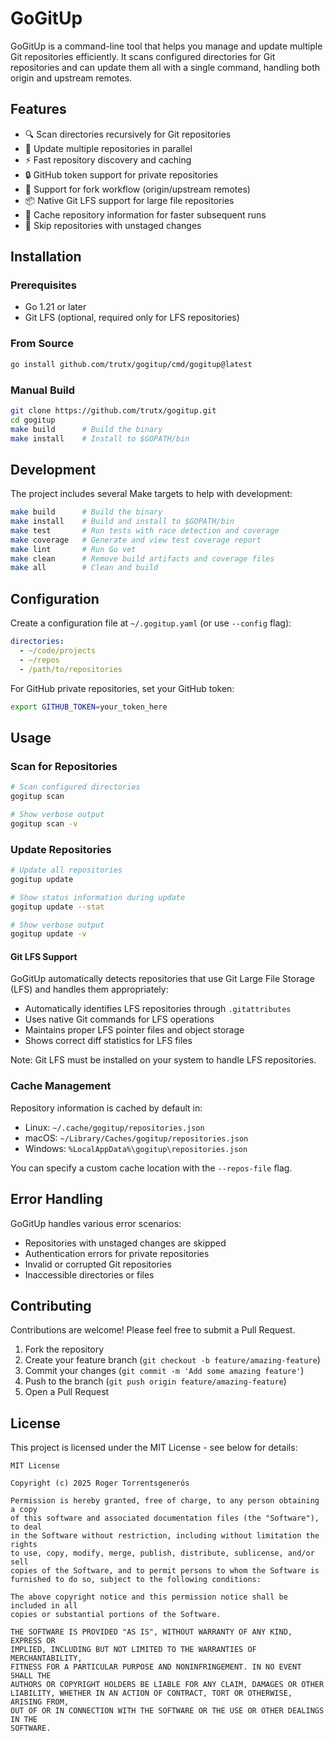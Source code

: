 # GoGitUp

GoGitUp is a command-line tool that helps you manage and update multiple Git repositories efficiently. It scans configured directories for Git repositories and can update them all with a single command, handling both origin and upstream remotes.

## Features

- 🔍 Scan directories recursively for Git repositories
- 🔄 Update multiple repositories in parallel
- ⚡ Fast repository discovery and caching
- 🔒 GitHub token support for private repositories
- 🔱 Support for fork workflow (origin/upstream remotes)
- 📦 Native Git LFS support for large file repositories
- 💾 Cache repository information for faster subsequent runs
- 🚫 Skip repositories with unstaged changes

## Installation

### Prerequisites

- Go 1.21 or later
- Git LFS (optional, required only for LFS repositories)

### From Source

```bash
go install github.com/trutx/gogitup/cmd/gogitup@latest
```

### Manual Build

```bash
git clone https://github.com/trutx/gogitup.git
cd gogitup
make build      # Build the binary
make install    # Install to $GOPATH/bin
```

## Development

The project includes several Make targets to help with development:

```bash
make build      # Build the binary
make install    # Build and install to $GOPATH/bin
make test       # Run tests with race detection and coverage
make coverage   # Generate and view test coverage report
make lint       # Run Go vet
make clean      # Remove build artifacts and coverage files
make all        # Clean and build
```

## Configuration

Create a configuration file at `~/.gogitup.yaml` (or use `--config` flag):

```yaml
directories:
  - ~/code/projects
  - ~/repos
  - /path/to/repositories
```

For GitHub private repositories, set your GitHub token:

```bash
export GITHUB_TOKEN=your_token_here
```

## Usage

### Scan for Repositories

```bash
# Scan configured directories
gogitup scan

# Show verbose output
gogitup scan -v
```

### Update Repositories

```bash
# Update all repositories
gogitup update

# Show status information during update
gogitup update --stat

# Show verbose output
gogitup update -v
```

#### Git LFS Support

GoGitUp automatically detects repositories that use Git Large File Storage (LFS) and handles them appropriately:
- Automatically identifies LFS repositories through `.gitattributes`
- Uses native Git commands for LFS operations
- Maintains proper LFS pointer files and object storage
- Shows correct diff statistics for LFS files

Note: Git LFS must be installed on your system to handle LFS repositories.

### Cache Management

Repository information is cached by default in:
- Linux: `~/.cache/gogitup/repositories.json`
- macOS: `~/Library/Caches/gogitup/repositories.json`
- Windows: `%LocalAppData%\gogitup\repositories.json`

You can specify a custom cache location with the `--repos-file` flag.

## Error Handling

GoGitUp handles various error scenarios:
- Repositories with unstaged changes are skipped
- Authentication errors for private repositories
- Invalid or corrupted Git repositories
- Inaccessible directories or files

## Contributing

Contributions are welcome! Please feel free to submit a Pull Request.

1. Fork the repository
2. Create your feature branch (`git checkout -b feature/amazing-feature`)
3. Commit your changes (`git commit -m 'Add some amazing feature'`)
4. Push to the branch (`git push origin feature/amazing-feature`)
5. Open a Pull Request

## License

This project is licensed under the MIT License - see below for details:

```
MIT License

Copyright (c) 2025 Roger Torrentsgenerós

Permission is hereby granted, free of charge, to any person obtaining a copy
of this software and associated documentation files (the "Software"), to deal
in the Software without restriction, including without limitation the rights
to use, copy, modify, merge, publish, distribute, sublicense, and/or sell
copies of the Software, and to permit persons to whom the Software is
furnished to do so, subject to the following conditions:

The above copyright notice and this permission notice shall be included in all
copies or substantial portions of the Software.

THE SOFTWARE IS PROVIDED "AS IS", WITHOUT WARRANTY OF ANY KIND, EXPRESS OR
IMPLIED, INCLUDING BUT NOT LIMITED TO THE WARRANTIES OF MERCHANTABILITY,
FITNESS FOR A PARTICULAR PURPOSE AND NONINFRINGEMENT. IN NO EVENT SHALL THE
AUTHORS OR COPYRIGHT HOLDERS BE LIABLE FOR ANY CLAIM, DAMAGES OR OTHER
LIABILITY, WHETHER IN AN ACTION OF CONTRACT, TORT OR OTHERWISE, ARISING FROM,
OUT OF OR IN CONNECTION WITH THE SOFTWARE OR THE USE OR OTHER DEALINGS IN THE
SOFTWARE.
``` 
